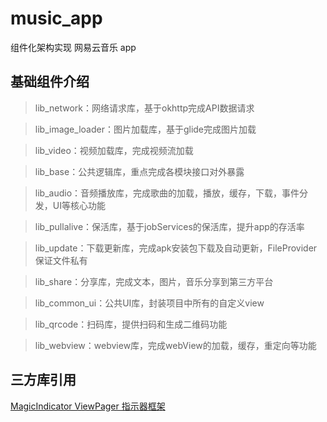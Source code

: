 # music_app
组件化架构实现 网易云音乐 app
## 基础组件介绍
> lib_network：网络请求库，基于okhttp完成API数据请求

> lib_image_loader：图片加载库，基于glide完成图片加载

> lib_video：视频加载库，完成视频流加载

> lib_base：公共逻辑库，重点完成各模块接口对外暴露

> lib_audio：音频播放库，完成歌曲的加载，播放，缓存，下载，事件分发，UI等核心功能

> lib_pullalive：保活库，基于jobServices的保活库，提升app的存活率

> lib_update：下载更新库，完成apk安装包下载及自动更新，FileProvider保证文件私有

> lib_share：分享库，完成文本，图片，音乐分享到第三方平台

> lib_common_ui：公共UI库，封装项目中所有的自定义view

> lib_qrcode：扫码库，提供扫码和生成二维码功能

> lib_webview：webview库，完成webView的加载，缓存，重定向等功能

## 三方库引用
[MagicIndicator ViewPager 指示器框架](https://github.com/hackware1993/MagicIndicator)
